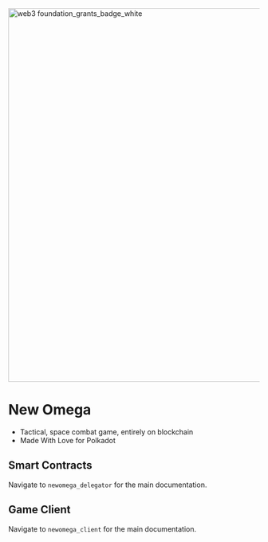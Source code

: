 <img width="750" alt="web3 foundation_grants_badge_white" src="https://user-images.githubusercontent.com/5662527/115274993-874f4f00-a141-11eb-94e6-80d6f02548bd.png" background="black">


# New Omega

* Tactical, space combat game, entirely on blockchain
* Made With Love for Polkadot

## Smart Contracts

Navigate to ```newomega_delegator``` for the main documentation.

## Game Client

Navigate to ```newomega_client``` for the main documentation.
